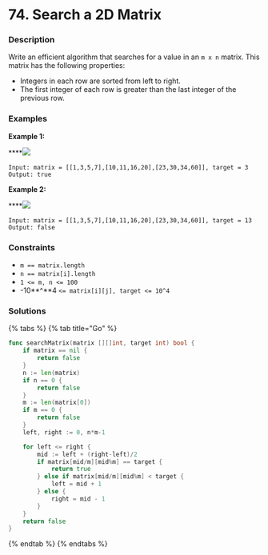 # 74. Search a 2D Matrix

### Description

Write an efficient algorithm that searches for a value in an `m x n` matrix. This matrix has the following properties:

* Integers in each row are sorted from left to right.
* The first integer of each row is greater than the last integer of the previous row.

### Examples

**Example 1:**

\*\*\*\*![](https://assets.leetcode.com/uploads/2020/10/05/mat.jpg)

```text
Input: matrix = [[1,3,5,7],[10,11,16,20],[23,30,34,60]], target = 3
Output: true
```

**Example 2:**

\*\*\*\*![](https://assets.leetcode.com/uploads/2020/10/05/mat2.jpg)

```text
Input: matrix = [[1,3,5,7],[10,11,16,20],[23,30,34,60]], target = 13
Output: false
```

### **Constraints**

* `m == matrix.length`
* `n == matrix[i].length`
* `1 <= m, n <= 100`
* -10**^**4 `<= matrix[i][j], target <= 10^4`

### Solutions

{% tabs %}
{% tab title="Go" %}
```go
func searchMatrix(matrix [][]int, target int) bool {
	if matrix == nil {
		return false
	}
	n := len(matrix)
	if n == 0 {
		return false
	}
	m := len(matrix[0])
	if m == 0 {
		return false
	}
	left, right := 0, n*m-1

	for left <= right {
		mid := left + (right-left)/2
		if matrix[mid/m][mid%m] == target {
			return true
		} else if matrix[mid/m][mid%m] < target {
			left = mid + 1
		} else {
			right = mid - 1
		}
	}
	return false
}
```
{% endtab %}
{% endtabs %}

